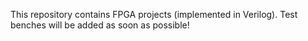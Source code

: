 This repository contains FPGA projects (implemented in Verilog).
Test benches will be added as soon as possible!
